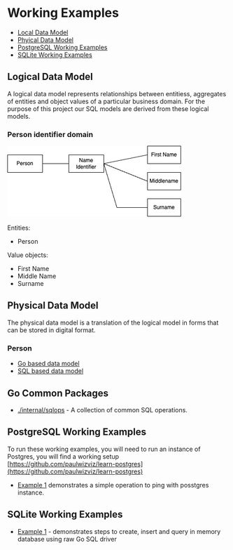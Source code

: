 # Working Examples

* [Local Data Model](#logical-data-model)
* [Phyical Data Model](#physical-data-model)
* [PostgreSQL Working Examples](#postgresql-working-examples)
* [SQLite Working Examples](#sqlite-working-examples)

## Logical Data Model

A logical data model represents relationships between entitiess, aggregates of entities and object values of a particular business domain. For the purpose of this project our SQL models are derived from these logical models.

### Person identifier domain

![Person identifier domain](../assets/img/person-domain.png)

Entities:

* Person

Value objects:

* First Name
* Middle Name
* Surname

## Physical Data Model

The physical data model is a translation of the logical model in forms that can be stored in digital format.

### Person

* [Go based data model](../internal/person/doc.go)
* [SQL based data model](../internal/person/sql/doc.md)

## Go Common Packages

* [./internal/sqlops](../internal/sqlops/doc.go) - A collection of common SQL operations.

## PostgreSQL Working Examples

To run these working examples, you will need to run an instance of Postgres, you will find a working setup [https://github.com/paulwizviz/learn-postgres](https://github.com/paulwizviz/learn-postgres)

* [Example 1](../examples/pg/ex1/main.go) demonstrates a simple operation to ping with posstgres instance.

## SQLite Working Examples

* [Example 1](../examples/sqlite/ex1/main.go) - demonstrates steps to create, insert and query in memory database using raw Go SQL driver
